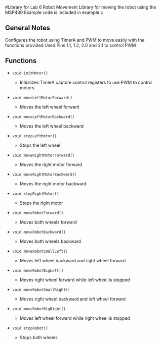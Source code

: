 #Library for Lab 6 Robot Movement
Library for moving the robot using the MSP430
Example code is included in example.c

## General Notes
Configures the robot using TimerA and PWM to move easily with the functions provided
Used Pins 1.1, 1.2, 2.0 and 2.1 to control PWM

## Functions

- `void initMotor()`
  - Initializes TimerA capture control registers to use PWM to control motors 

- `void moveLeftMotorForward()`
  - Moves the left wheel forward

- `void moveLeftMotorBackward()`
  - Moves the left wheel backward
  
- `void stopLeftMotor()`
  - Stops the left wheel

- `void moveRightMotorForward()`
  - Moves the right motor forward

- `void moveRightMotorBackward()`
  - Moves the right motor backward

- `void stopRightMotor()`
  - Stops the right motor

- `void moveRobotForward()`
  - Moves both wheels forward

- `void moveRobotBackward()`
  - Moves both wheels backward

- `void moveRobotSmallLeft()`
  - Moves left wheel backward and right wheel forward

- `void moveRobotBigLeft()`
  - Moves right wheel forward while left wheel is stopped

- `void moveRobotSmallRight()`
  - Moves right wheel backward and left wheel forward

- `void moveRobotBigRight()`
  - Moves left wheel forward while right wheel is stopped

- `void stopRobot()`
  - Stops both wheels
